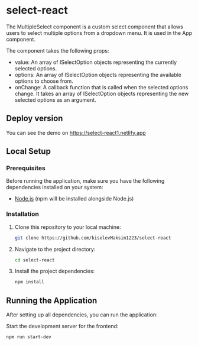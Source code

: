 # select-react

The MultipleSelect component is a custom select component that allows users to select multiple options from a dropdown menu. It is used in the App component.

The component takes the following props:

- value: An array of ISelectOption objects representing the currently selected options.
- options: An array of ISelectOption objects representing the available options to choose from.
- onChange: A callback function that is called when the selected options change. It takes an array of ISelectOption objects representing the new selected options as an argument.

## Deploy version

You can see the demo on https://select-react1.netlify.app

## Local Setup

### Prerequisites

Before running the application, make sure you have the following dependencies installed on your system:

- [Node.js](https://nodejs.org/) (npm will be installed alongside Node.js)

### Installation

1. Clone this repository to your local machine:

   ```bash
   git clone https://github.com/kiselevMaksim1223/select-react

   ```

2. Navigate to the project directory:

   ```bash
   cd select-react

   ```

3. Install the project dependencies:

   ```bash
   npm install

   ```

## Running the Application

After setting up all dependencies, you can run the application:

Start the development server for the frontend:

```bash
npm run start-dev

```
